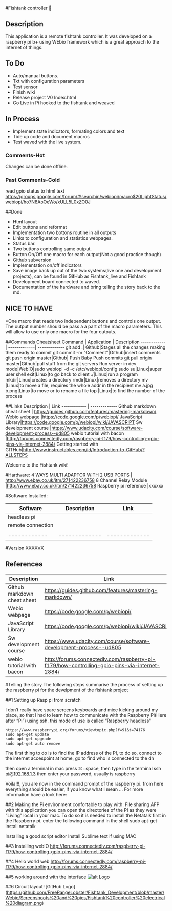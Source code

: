 #Fishtank controller :tropical_fish:

## Description

This application is a remote fishtank controller. It was developed on a raspberry pi b+ using WEbio framework which is a great approach to the internet of things. 

## To Do

* Auto/manual buttons.
* Txt with configuration parameters
* Test sensor
* Finish wiki
* Release project V0 Index.html 
* Go Live in Pi hooked to the fishtank and weaved

## In Process
* Implement state indicators, formating colors and text 
* Tide up code and document macros
* Test waved with the live system.

### Comments-Hot
Changes can be done offline.

### Past Comments-Cold
read gpio status to html text  https://groups.google.com/forum/#!searchin/webiopi/macro$20LightStatus/webiopi/ho7N8AoOeWo/xULL5L0xZO0J


##Done
* Html layout 
* Edit buttons and reformat	  
* Implementation two bottons routine in all outputs 
* Links to configuration and statistics webpages.
* Status bar.
* Two buttons controlling same output.
* Button On/Off one macro for each output(Not a good practice though) 
* Github subversion
* Implementation on/off indicators
* Save image back up out of the two systems(live one and development projects), can be found in GitHub as Fishtank_live and Fishtank
* Development board connected to waved. 
* Documentation of the hardware and bring telling the story back to the md.


## NICE TO HAVE
*One macro that reads two independent buttons and controls one output. The output number should be pass a a part of the macro parameters. This will allow to use only one macro for the four outputs.

##Commands Cheatsheet
Command | Application | Description
------------ | -------------| -------------
git add .| Github|Stages all the changes making them ready to commit
git commit -m "Comment"|Github|insert comments
git push origin master|Github| Push Baby Push commits 
git pull origin master|Github|pull stuff from the git servers
Run server in dev mode|WebIO|sudo webiopi -d -c /etc/webiopi/config
sudo su|Linux|super user shell
exit|Linux|to go back to client
./|Linux|run a program
mkdir|Linux|creates a directory
rmdir|Linux|removes a directory
mv <from> <to>|Linux|to move a file, requires the whole addr in the recipient
mv a.jpg b.png|Linux|to move or to rename a file
top	|Linux|to find the number of the process




##Links
Description | Link
------------ | -------------
Github markdown cheat sheet | https://guides.github.com/features/mastering-markdown/
Webio webpage |https://code.google.com/p/webiopi/
JavaScript Library|https://code.google.com/p/webiopi/wiki/JAVASCRIPT
Sw development course |https://www.udacity.com/course/software-development-process--ud805
webio tutorial with bacon |http://forums.connectedly.com/raspberry-pi-f179/how-controlling-gpio-pins-via-internet-2884/
Getting started with GITHub|http://www.instructables.com/id/Introduction-to-GitHub/?ALLSTEPS

Welcome to the Fishtank wiki!



#Hardware:
4 WAYS MULTI ADAPTOR WITH 2 USB PORTS | http://www.ebay.co.uk/itm/271422236758
8 Channel Relay Module |http://www.ebay.co.uk/itm/271422236758
Raspberry pi reference |xxxxxx

#Software Installed:

Software | Description| Link
------------ | ------------- | -------------
|headless pi|
|remote connection|
||
------------ | ------------- | -------------

#Version
XXXXVX

## References

Description | Link
------------ | -------------
Github markdown cheat sheet | https://guides.github.com/features/mastering-markdown/
Webio webpage |https://code.google.com/p/webiopi/
JavaScript Library|https://code.google.com/p/webiopi/wiki/JAVASCRIPT
Sw development course |https://www.udacity.com/course/software-development-process--ud805
webio tutorial with bacon |http://forums.connectedly.com/raspberry-pi-f179/how-controlling-gpio-pins-via-internet-2884/


#Telling the story
The following steps summarise the process of setting up the raspberry pi for the develpment of the fishtank project

##1 Setting up Rasp pi from scratch

I don’t really have spare screens keyboards and mice kicking around my place, so that I had to learn how to  communicate with the Raspberry Pi(Here after “Pi”) using ssh. this mode of use is called “Raspberry headless"

	https://www.raspberrypi.org/forums/viewtopic.php?f=91&t=74176
	sudo apt-get update 
	sudo apt-get upgrade 
	sudo apt-get auto remove

The first thing to do is to find the IP address of the PI, to do so, connect to the internet accespoint at home, go to find who is connected to the dh

then open a terminal in mac press ⌘+space, 
then type in the terminal 
	ssh pi@192.168.1.3
then enter your password, usually is raspberry 
	

Voila!!!, you are now in the command prompt of the raspberry pi. from here everything should be easier, if you know what I mean …
For more information have a look here:



##2 Making the Pi environment confortable to play with:
File sharing AFP
with this application you can open the directories of the PI as they were “Living” local in your mac. To do so it is needed to install the Netatalk first in the Raspberry pi. enter the following command in the shell
sudo apt-get install netatalk
		
Installing a good  script editor
Install Sublime text if using MAC

##3 Installing webIO
http://forums.connectedly.com/raspberry-pi-f179/how-controlling-gpio-pins-via-internet-2884/

##4 Hello world web
http://forums.connectedly.com/raspberry-pi-f179/how-controlling-gpio-pins-via-internet-2884/

##5 working around with the interface
![alt Logo](https://github.com/FreeRangeLobster/Fishtank_Development/blob/master/Webio/Screenshoots%20and%20pics/SmallSize/rsz_1first_application_version.png "Logo Title Text 1")


##6 Circuit layout
![GitHub Logo] (https://github.com/FreeRangeLobster/Fishtank_Development/blob/master/Webio/Screenshoots%20and%20pics/Fishtank%20controller%20electrical%20diagram.png)

